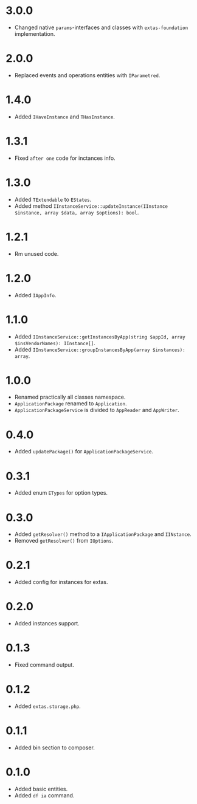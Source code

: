 # 3.0.0

- Changed native `params`-interfaces and classes with `extas-foundation` implementation.

# 2.0.0

- Replaced events and operations entities with `IParametred`.

# 1.4.0

- Added `IHaveInstance` and `THasInstance`.

# 1.3.1

- Fixed `after one` code for inctances info.

# 1.3.0

- Added `TExtendable` to `EStates`.
- Added method `IInstanceService::updateInstance(IInstance $instance, array $data, array $options): bool`.

# 1.2.1

- Rm unused code.

# 1.2.0

- Added `IAppInfo`.

# 1.1.0

- Added `IInstanceService::getInstancesByApp(string $appId, array $insVendorNames): IInstance[]`.
- Added `IInstanceService::groupInstancesByApp(array $instances): array`.

# 1.0.0

- Renamed practically all classes namespace.
- `ApplicationPackage` renamed to `Application`.
- `ApplicationPackageService` is divided to `AppReader` and `AppWriter`.

# 0.4.0

- Added `updatePackage()` for `ApplicationPackageService`.

# 0.3.1

- Added enum `ETypes` for option types.

# 0.3.0

- Added `getResolver()` method to a `IApplicationPackage` and `IINstance`.
- Removed `getResolver()` from `IOptions`.

# 0.2.1

- Added config for instances for extas.

# 0.2.0

- Added instances support.

# 0.1.3

- Fixed command output.

# 0.1.2

- Added `extas.storage.php`.

# 0.1.1

- Added bin section to composer.

# 0.1.0

- Added basic entities.
- Added `df ia` command.